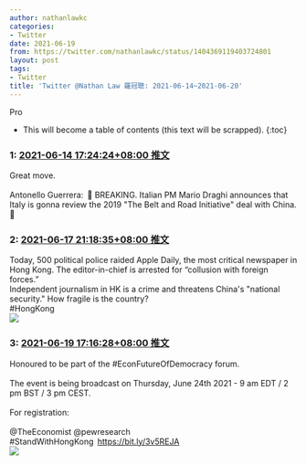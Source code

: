 ```yaml
---
author: nathanlawkc
categories:
- Twitter
date: 2021-06-19
from: https://twitter.com/nathanlawkc/status/1404369119403724801
layout: post
tags:
- Twitter
title: 'Twitter @Nathan Law 羅冠聰: 2021-06-14~2021-06-20'
---
```


Pro

* This will become a table of contents (this text will be scrapped).
{:toc}

### 1: [2021-06-14 17:24:24+08:00 推文](https://twitter.com/nathanlawkc/status/1404369119403724801)

Great move.<br><br>Antonello Guerrera: 🚨 BREAKING. Italian PM Mario Draghi announces that Italy is gonna review the 2019 "The Belt and Road Initiative" deal with China. 🚨<br>

### 2: [2021-06-17 21:18:35+08:00 推文](https://twitter.com/nathanlawkc/status/1405515216641744904)

Today, 500 political police raided Apple Daily, the most critical newspaper in Hong Kong. The editor-in-chief is arrested  for “collusion with foreign forces.”<br>Independent journalism in HK is a crime and threatens China's "national security." How fragile is the country?<br>#HongKong<br><img style src="https://pbs.twimg.com/media/E4Fj25vXMAUGMqG?format=jpg&name=orig" referrerpolicy="no-referrer">

### 3: [2021-06-19 17:16:28+08:00 推文](https://twitter.com/nathanlawkc/status/1406179060980535298)

Honoured to be part of the #EconFutureOfDemocracy forum. <br><br>The event is being broadcast on Thursday, June 24th 2021 - 9 am EDT / 2 pm BST / 3 pm CEST.<br><br>For registration: <br><br>@TheEconomist @pewresearch <br>#StandWithHongKong <a href="https://bit.ly/3v5REJA" target="_blank" rel="noopener noreferrer">https://bit.ly/3v5REJA</a><br><img style src="https://pbs.twimg.com/media/E4PAOiTWQAEfLmC?format=jpg&name=orig" referrerpolicy="no-referrer">

